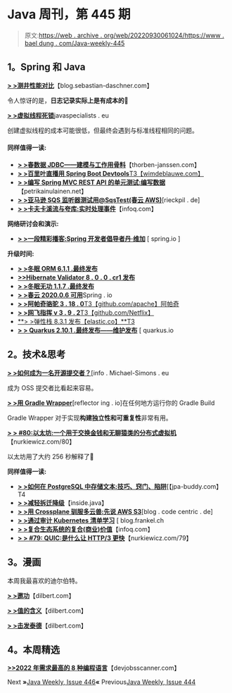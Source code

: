 # Java 周刊，第 445 期

> 原文:[https://web . archive . org/web/20220930061024/https://www . bael dung . com/Java-weekly-445](https://web.archive.org/web/20220930061024/https://www.baeldung.com/java-weekly-445)

## **1。Spring 和 Java**

[**> >测井性能对比**](https://web.archive.org/web/20220810163551/https://blog.sebastian-daschner.com/entries/logging-performance-comparison)【blog.sebastian-daschner.com】

令人惊讶的是，**日志记录实际上是有成本的**🙂

[**> >虚拟线程死锁**](https://web.archive.org/web/20220810163551/https://www.javaspecialists.eu/archive/Issue302-Virtual-Thread-Deadlocks.html)javaspecialists . eu

创建虚拟线程的成本可能很低，但最终会遇到与标准线程相同的问题。

#### **同样值得一读:**

*   [**> >春数据 JDBC——建模与工作用骨料**](https://web.archive.org/web/20220810163551/https://thorben-janssen.com/spring-data-jdbc-aggregates/)【thorben-janssen.com】
*   [**> >百里叶直播用 Spring Boot Devtools**T3【wimdeblauwe.com】](https://web.archive.org/web/20220810163551/https://www.wimdeblauwe.com/blog/2022/07/04/thymeleaf-live-reload-with-spring-boot-devtools/)
*   [**> >编写 Spring MVC REST API 的单元测试:编写数据**](https://web.archive.org/web/20220810163551/https://www.petrikainulainen.net/programming/testing/writing-unit-tests-for-a-spring-mvc-rest-api-writing-data/)【petrikainulainen.net】
*   [**> >亚马逊 SQS 监听器测试用@SqsTest(春云 AWS)**](https://web.archive.org/web/20220810163551/https://rieckpil.de/amazon-sqs-listener-testing-with-sqstest-spring-cloud-aws/)[rieckpil . de]
*   [**> >卡夫卡溪流与夸库:实时处理事件**](https://web.archive.org/web/20220810163551/https://www.infoq.com/articles/quarkus-with-kafka-streams/)【infoq.com】

**网络研讨会和演示:**

*   [**> >一段精彩播客:Spring 开发者倡导者丹·维加**](https://web.archive.org/web/20220810163551/https://spring.io/blog/2022/06/30/a-bootiful-podcast-spring-developer-advocate-dan-vega) [ spring.io ]

**升级时间:**

*   [**> >冬眠 ORM 6.1.1 .最终发布**](https://web.archive.org/web/20220810163551/https://in.relation.to/2022/07/01/hibernate-orm-611-final/)
*   [**>>Hibernate Validator 8 . 0 . 0 . cr1 发布**](https://web.archive.org/web/20220810163551/https://in.relation.to/2022/06/30/hibernate-validator-8-cr1-released/)
*   [**> >冬眠无功 1.1.7 .最终发布**](https://web.archive.org/web/20220810163551/https://in.relation.to/2022/07/05/hibernate-reactive-1_1_7_Final/)
*   [**> >春云 2020.0.6 可用**](https://web.archive.org/web/20220810163551/https://spring.io/blog/2022/06/30/spring-cloud-2020-0-6-is-available)Spring . io
*   [**> >阿帕奇骆驼 3 . 18 . 0**T3【github.com/apache】阿帕奇](https://web.archive.org/web/20220810163551/https://github.com/apache/camel/releases/tag/camel-3.18.0)
*   [**> >网飞指挥 v 3 . 9 . 2**T3【github.com/Netflix】](https://web.archive.org/web/20220810163551/https://github.com/Netflix/conductor/releases/tag/v3.9.2)
*   [**> >弹性栈 8.3.1 发布【elastic.co】**T3](https://web.archive.org/web/20220810163551/https://www.elastic.co/blog/elastic-stack-8-3-1-released)
*   [**> > Quarkus 2.10.1 .最终发布——维护发布**](https://web.archive.org/web/20220810163551/https://quarkus.io/blog/quarkus-2-10-1-final-released/) [ quarkus.io

## **2。技术&思考**

[**> >如何成为一名开源提交者？**](https://web.archive.org/web/20220810163551/https://info.michael-simons.eu/2022/07/03/how-to-become-an-open-source-committer/)[info . Michael-Simons . eu

成为 OSS 提交者比看起来容易。

[**> >用 Gradle Wrapper**](https://web.archive.org/web/20220810163551/https://reflectoring.io/gradle-wrapper/)[reflector ing . io]在任何地方运行你的 Gradle Build

Gradle Wrapper 对于实现**构建独立性和可重复性**非常有用。

[**> > #80:以太坊:一个用于交换金钱和无聊猿类的分布式虚拟机**](https://web.archive.org/web/20220810163551/https://nurkiewicz.com/80)【nurkiewicz.com/80】

以太坊用了大约 256 秒解释了🙂

**同样值得一读:**

*   [**> >如何在 PostgreSQL 中存储文本:技巧、窍门、陷阱**](https://web.archive.org/web/20220810163551/https://www.jpa-buddy.com/blog/how-to-store-text-in-postgresql-tips-tricks-and-traps/)[【jpa-buddy.com】T4
*   [**> >减轻拆迁降级**](https://web.archive.org/web/20220810163551/https://inside.java/2022/07/01/mitigate-relocation-degradations/)【inside.java】
*   [**> >用 Crossplane 驯服多云兽:先说 AWS S3**](https://web.archive.org/web/20220810163551/https://blog.codecentric.de/en/2022/07/crossplane/)[blog . code centric . de]
*   [**> >通过审计 Kubernetes 清单学习**](https://web.archive.org/web/20220810163551/https://blog.frankel.ch/learning-auditing-kubernetes-manifests/) [ blog.frankel.ch
*   [**> >复合生态系统的复合(商业)价值**](https://web.archive.org/web/20220810163551/https://www.infoq.com/articles/open-source-composable-ecosystems)【infoq.com】
*   [**> > #79: QUIC:是什么让 HTTP/3 更快**](https://web.archive.org/web/20220810163551/https://nurkiewicz.com/79)【nurkiewicz.com/79】

## **3。漫画**

本周我最喜欢的迪尔伯特。

[**> >邀功**](https://web.archive.org/web/20220810163551/https://dilbert.com/strip/2022-07-05)【dilbert.com】

[**> >值的含义**](https://web.archive.org/web/20220810163551/https://dilbert.com/strip/2022-07-04)【dilbert.com】

[**> >击发泰德**](https://web.archive.org/web/20220810163551/https://dilbert.com/strip/2022-06-20)【dilbert.com】

## **4。本周精选**

**[>>2022 年需求最高的 8 种编程语言](https://web.archive.org/web/20220810163551/https://www.devjobsscanner.com/blog/top-8-most-demanded-languages-in-2022/)**【devjobsscanner.com】

Next **»**[Java Weekly, Issue 446](/web/20220810163551/https://www.baeldung.com/java-weekly-446)**«** Previous[Java Weekly, Issue 444](/web/20220810163551/https://www.baeldung.com/java-weekly-444)